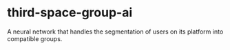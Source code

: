 # third-space-group-ai
A neural network that handles the segmentation of users on its platform into compatible groups.
